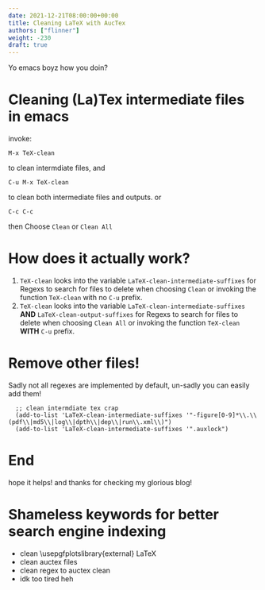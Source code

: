 ```yaml
---
date: 2021-12-21T08:00:00+00:00
title: Cleaning LaTeX with AucTex
authors: ["flinner"]
weight: -230
draft: true
---
```


Yo emacs boyz how you doin?

# Cleaning (La)Tex intermediate files in emacs
invoke:
```
M-x TeX-clean

```
to clean intermdiate files, and 
```
C-u M-x TeX-clean
```
to clean both intermediate files and outputs.
or 
```
C-c C-c
```
then Choose `Clean` or `Clean All`

# How does it actually work?
1. `TeX-clean` looks into the variable `LaTeX-clean-intermediate-suffixes` for Regexs to search for files to delete when choosing `Clean` or invoking the function `TeX-clean` with no `C-u` prefix.
1. `TeX-clean` looks into the variable `LaTeX-clean-intermediate-suffixes` **AND** `LaTeX-clean-output-suffixes` for Regexs to search for files to delete when choosing `Clean All` or invoking the function `TeX-clean` **WITH** `C-u` prefix.

# Remove other files!
Sadly not all regexes are implemented by default, un-sadly you can easily add them!

```elisp
  ;; clean intermdiate tex crap
  (add-to-list 'LaTeX-clean-intermediate-suffixes '"-figure[0-9]*\\.\\(pdf\\|md5\\|log\\|dpth\\|dep\\|run\\.xml\\)")
  (add-to-list 'LaTeX-clean-intermediate-suffixes '".auxlock")
```

# End

hope it helps! and thanks for checking my glorious blog!

# Shameless keywords for better search engine indexing
- clean \usepgfplotslibrary{external} LaTeX
- clean auctex files
- clean regex to auctex clean
- idk too tired heh




